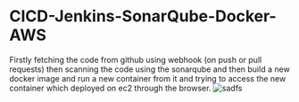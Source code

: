 # CICD-Jenkins-SonarQube-Docker-AWS
Firstly fetching the code from github using webhook (on push or pull requests) then scanning the code using the sonarqube and then build a new docker image and run a new container from it and trying to access the new container which deployed on ec2 through the browser.
![sadfs](https://github.com/mohamedsamirspot/CICD-Jenkins-SonarQube-Docker-AWS/assets/71722372/5b00b356-2503-4b44-b072-efd2f0804c6b)
